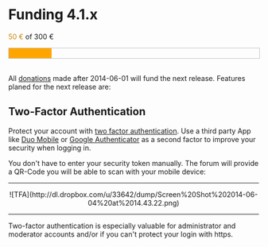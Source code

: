 <!--
Title: Funding
-->

# Funding 4.1.x #

<span style="color: #CA870D;">50 €</span> of 300 €
<div style="width: 100%; height: 20px; border: 1px solid silver; position: relative;">
  <div style="width: 17%; height: 100%; background: orange;">
  </div>
</div>
<br>

All [donations](donate) made after 2014-06-01 will fund the next release. Features planed for the next release are:

## Two-Factor Authentication ##

Protect your account with [two factor authentication](http://en.wikipedia.org/wiki/Multi-factor_authentication). Use a third party App like [Duo Mobile](https://play.google.com/store/apps/details?id=com.duosecurity.duomobile) or [Google Authenticator](https://itunes.apple.com/en/app/google-authenticator/id388497605?mt=8) as a second factor to improve your security when logging in.

You don't have to enter your security token manually. The forum will provide a QR-Code you will be able to scan with your mobile device:

<hr>

<div style="text-align: center;" markdown="1">
![TFA](http://dl.dropbox.com/u/33642/dump/Screen%20Shot%202014-06-04%20at%2014.43.22.png)
</div>

<hr>

Two-factor authentication is especially valuable for administrator and moderator accounts and/or if you can't protect your login with https.